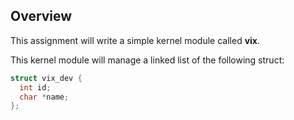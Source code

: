 ## Overview 

This assignment will write a simple kernel module called **vix**.

This kernel module will manage a linked list of the following struct: <br />

```c
struct vix_dev {
  int id;
  char *name;
};
```
